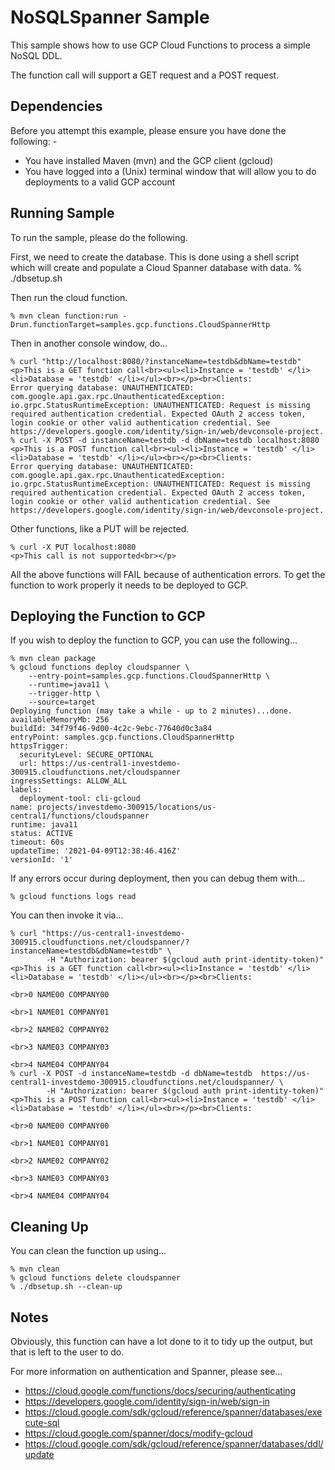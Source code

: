 NoSQLSpanner Sample
===================

This sample shows how to use GCP Cloud Functions to process a simple NoSQL DDL.

The function call will support a GET request and a POST request.

Dependencies
------------
Before you attempt this example, please ensure you have done the following: -
- You have installed Maven (mvn) and the GCP client (gcloud)
- You have logged into a (Unix) terminal window that will allow you to do deployments to a valid GCP account

Running Sample
--------------
To run the sample, please do the following.

First, we need to create the database. This is done using a shell script which will create and populate a Cloud
Spanner database with data.
    % ./dbsetup.sh 

Then run the cloud function.

    % mvn clean function:run -Drun.functionTarget=samples.gcp.functions.CloudSpannerHttp

Then in another console window, do...

    % curl "http://localhost:8080/?instanceName=testdb&dbName=testdb"
    <p>This is a GET function call<br><ul><li>Instance = 'testdb' </li><li>Database = 'testdb' </li></ul><br></p><br>Clients:
    Error querying database: UNAUTHENTICATED: com.google.api.gax.rpc.UnauthenticatedException: io.grpc.StatusRuntimeException: UNAUTHENTICATED: Request is missing required authentication credential. Expected OAuth 2 access token, login cookie or other valid authentication credential. See https://developers.google.com/identity/sign-in/web/devconsole-project.    
    % curl -X POST -d instanceName=testdb -d dbName=testdb localhost:8080
    <p>This is a POST function call<br><ul><li>Instance = 'testdb' </li><li>Database = 'testdb' </li></ul><br></p><br>Clients:
    Error querying database: UNAUTHENTICATED: com.google.api.gax.rpc.UnauthenticatedException: io.grpc.StatusRuntimeException: UNAUTHENTICATED: Request is missing required authentication credential. Expected OAuth 2 access token, login cookie or other valid authentication credential. See https://developers.google.com/identity/sign-in/web/devconsole-project.

Other functions, like a PUT will be rejected.

    % curl -X PUT localhost:8080
    <p>This call is not supported<br></p>

All the above functions will FAIL because of authentication errors. To get the function to work properly it needs to be deployed
to GCP.

Deploying the Function to GCP
-----------------------------
If you wish to deploy the function to GCP, you can use the following...

    % mvn clean package
    % gcloud functions deploy cloudspanner \
        --entry-point=samples.gcp.functions.CloudSpannerHttp \
        --runtime=java11 \
        --trigger-http \
        --source=target 
    Deploying function (may take a while - up to 2 minutes)...done.                                                
    availableMemoryMb: 256
    buildId: 34f79f46-9d00-4c2c-9ebc-77640d0c3a84
    entryPoint: samples.gcp.functions.CloudSpannerHttp
    httpsTrigger:
      securityLevel: SECURE_OPTIONAL
      url: https://us-central1-investdemo-300915.cloudfunctions.net/cloudspanner
    ingressSettings: ALLOW_ALL
    labels:
      deployment-tool: cli-gcloud
    name: projects/investdemo-300915/locations/us-central1/functions/cloudspanner
    runtime: java11
    status: ACTIVE
    timeout: 60s
    updateTime: '2021-04-09T12:38:46.416Z'
    versionId: '1'

If any errors occur during deployment, then you can debug them with...

    % gcloud functions logs read
    
You can then invoke it via...

    % curl "https://us-central1-investdemo-300915.cloudfunctions.net/cloudspanner/?instanceName=testdb&dbName=testdb" \
            -H "Authorization: bearer $(gcloud auth print-identity-token)"
    <p>This is a GET function call<br><ul><li>Instance = 'testdb' </li><li>Database = 'testdb' </li></ul><br></p><br>Clients:

    <br>0 NAME00 COMPANY00

    <br>1 NAME01 COMPANY01

    <br>2 NAME02 COMPANY02

    <br>3 NAME03 COMPANY03

    <br>4 NAME04 COMPANY04    
    % curl -X POST -d instanceName=testdb -d dbName=testdb  https://us-central1-investdemo-300915.cloudfunctions.net/cloudspanner/ \
            -H "Authorization: bearer $(gcloud auth print-identity-token)"  
    <p>This is a POST function call<br><ul><li>Instance = 'testdb' </li><li>Database = 'testdb' </li></ul><br></p><br>Clients:

    <br>0 NAME00 COMPANY00

    <br>1 NAME01 COMPANY01

    <br>2 NAME02 COMPANY02

    <br>3 NAME03 COMPANY03

    <br>4 NAME04 COMPANY04

Cleaning Up
-----------
You can clean the function up using...

    % mvn clean
    % gcloud functions delete cloudspanner
    % ./dbsetup.sh --clean-up

Notes
-----
Obviously, this function can have a lot done to it to tidy up the output, but that is left to the user to do.

For more information on authentication and Spanner, please see...
- https://cloud.google.com/functions/docs/securing/authenticating
- https://developers.google.com/identity/sign-in/web/sign-in
- https://cloud.google.com/sdk/gcloud/reference/spanner/databases/execute-sql
- https://cloud.google.com/spanner/docs/modify-gcloud
- https://cloud.google.com/sdk/gcloud/reference/spanner/databases/ddl/update

